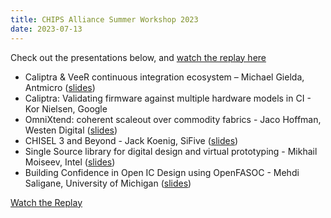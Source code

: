 ```yaml
---
title: CHIPS Alliance Summer Workshop 2023
date: 2023-07-13
---
```


Check out the presentations below, and [watch the replay here](https://youtu.be/L-kRRL7i28g)

- Caliptra & VeeR continuous integration ecosystem – Michael Gielda, Antmicro ([slides](https://drive.google.com/file/d/1VIwPmIN69roonMOZbKvKmAQb9EFiBarO/view?usp=drive_link))
- Caliptra: Validating firmware against multiple hardware models in CI - Kor Nielsen, Google 
- OmniXtend: coherent scaleout over commodity fabrics - Jaco Hoffman, Westen Digital ([slides](https://drive.google.com/file/d/1C0TS2ToVfJ96VY9MMypWeKTn9eHGYKrk/view?usp=drive_link))
- CHISEL 3 and Beyond  - Jack Koenig, SiFive ([slides](https://docs.google.com/presentation/d/13xT3rrKjgMWJU42TAgJwxIhjOeSOZUmn/edit?usp=drive_link))
- Single Source library for digital design and virtual prototyping - Mikhail Moiseev, Intel ([slides](https://drive.google.com/file/d/18HZFnT4LwVx43rVIoMJj1AJUqKFmP7rS/view?usp=drive_link))
- Building Confidence in Open IC Design using OpenFASOC - Mehdi Saligane, University of Michigan ([slides](https://drive.google.com/file/d/1vuVm259aIS63oI67CZHstEn-A0K2PfVk/view?usp=drive_link))

[Watch the Replay](https://youtu.be/L-kRRL7i28g)
